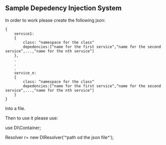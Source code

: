 ## Sample Depedency Injection System

In order to work please create the following json:

```
{
	service1:
	{
		class: ^namespace for the class^
		depedencies:[^name for the first service^,^name for the second service^,...,^name for the nth service^]
	},
	.
	.
	.		
	service_n:
	{
		class: ^namespace for the class^
		depedencies:[^name for the first service^,^name for the second service^,...,^name for the nth service^]
	}
}
```

Into a file.

Then to use it please use:

use DI\Container;


Resolver r= new DIResolver('^path od the json file^');
